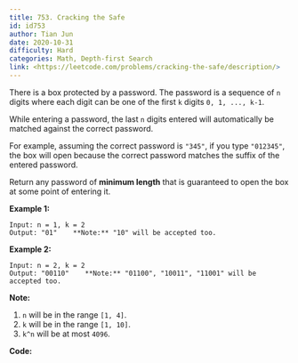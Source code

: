 ```yaml
---
title: 753. Cracking the Safe
id: id753
author: Tian Jun
date: 2020-10-31
difficulty: Hard
categories: Math, Depth-first Search
link: <https://leetcode.com/problems/cracking-the-safe/description/>
---
```


There is a box protected by a password. The password is a sequence of `n`
digits where each digit can be one of the first `k` digits `0, 1, ..., k-1`.

While entering a password, the last `n` digits entered will automatically be
matched against the correct password.

For example, assuming the correct password is `"345"`, if you type `"012345"`,
the box will open because the correct password matches the suffix of the
entered password.

Return any password of **minimum length** that is guaranteed to open the box
at some point of entering it.



**Example 1:**
            
	Input: n = 1, k = 2    
	Output: "01"    **Note:** "10" will be accepted too.    

**Example 2:**
            
	Input: n = 2, k = 2    
	Output: "00110"    **Note:** "01100", "10011", "11001" will be accepted too.    



**Note:**

  1. `n` will be in the range `[1, 4]`.
  2. `k` will be in the range `[1, 10]`.
  3. `k^n` will be at most `4096`.




**Code:**
